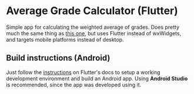 # Average Grade Calculator (Flutter)

Simple app for calculating the weighted average of grades. Does pretty much the same thing as [this one](https://github.com/tomas7770/avg-grade-calc), but uses Flutter instead of wxWidgets, and targets mobile platforms instead of desktop.

## Build instructions (Android)

Just follow the [instructions](https://docs.flutter.dev/get-started/install) on Flutter's docs to setup a working development environment and build an Android app. Using **Android Studio** is recommended, since the app was developed using it.
